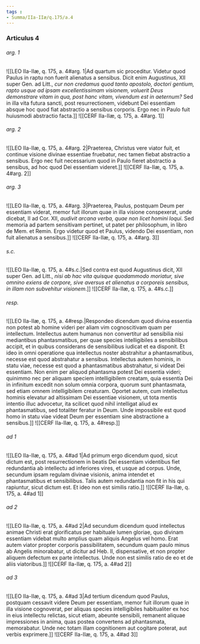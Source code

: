 ```yaml
---
tags : 
- Summa/IIa-IIæ/q.175/a.4
---
```


### Articulus 4

###### arg. 1
![[LEO IIa-IIæ, q. 175, a. 4#arg. 1|Ad quartum sic proceditur. Videtur quod Paulus in raptu non fuerit alienatus a sensibus. Dicit enim Augustinus, XII super Gen. ad Litt., *cur non credamus quod tanto apostolo, doctori gentium, rapto usque ad ipsam excellentissimam visionem, voluerit Deus demonstrare vitam in qua, post hanc vitam, vivendum est in aeternum?* Sed in illa vita futura sancti, post resurrectionem, videbunt Dei essentiam absque hoc quod fiat abstractio a sensibus corporis. Ergo nec in Paulo fuit huiusmodi abstractio facta.]]
![[CERF IIa-IIæ, q. 175, a. 4#arg. 1]]

###### arg. 2
![[LEO IIa-IIæ, q. 175, a. 4#arg. 2|Praeterea, Christus vere viator fuit, et continue visione divinae essentiae fruebatur, nec tamen fiebat abstractio a sensibus. Ergo nec fuit necessarium quod in Paulo fieret abstractio a sensibus, ad hoc quod Dei essentiam videret.]]
![[CERF IIa-IIæ, q. 175, a. 4#arg. 2]]

###### arg. 3
![[LEO IIa-IIæ, q. 175, a. 4#arg. 3|Praeterea, Paulus, postquam Deum per essentiam viderat, memor fuit illorum quae in illa visione conspexerat, unde dicebat, II ad Cor. XII, *audivit arcana verba, quae non licet homini loqui*. Sed memoria ad partem sensitivam pertinet, ut patet per philosophum, in libro de Mem. et Remin. Ergo videtur quod et Paulus, videndo Dei essentiam, non fuit alienatus a sensibus.]]
![[CERF IIa-IIæ, q. 175, a. 4#arg. 3]]

###### s.c.
![[LEO IIa-IIæ, q. 175, a. 4#s.c.|Sed contra est quod Augustinus dicit, XII super Gen. ad Litt., *nisi ab hac vita quisque quodammodo moriatur, sive omnino exiens de corpore, sive aversus et alienatus a corporeis sensibus, in illam non subvehitur visionem*.]]
![[CERF IIa-IIæ, q. 175, a. 4#s.c.]]

###### resp.
![[LEO IIa-IIæ, q. 175, a. 4#resp.|Respondeo dicendum quod divina essentia non potest ab homine videri per aliam vim cognoscitivam quam per intellectum. Intellectus autem humanus non convertitur ad sensibilia nisi mediantibus phantasmatibus, per quae species intelligibiles a sensibilibus accipit, et in quibus considerans de sensibilibus iudicat et ea disponit. Et ideo in omni operatione qua intellectus noster abstrahitur a phantasmatibus, necesse est quod abstrahatur a sensibus. Intellectus autem hominis, in statu viae, necesse est quod a phantasmatibus abstrahatur, si videat Dei essentiam. Non enim per aliquod phantasma potest Dei essentia videri; quinimmo nec per aliquam speciem intelligibilem creatam, quia essentia Dei in infinitum excedit non solum omnia corpora, quorum sunt phantasmata, sed etiam omnem intelligibilem creaturam. Oportet autem, cum intellectus hominis elevatur ad altissimam Dei essentiae visionem, ut tota mentis intentio illuc advocetur, ita scilicet quod nihil intelligat aliud ex phantasmatibus, sed totaliter feratur in Deum. Unde impossibile est quod homo in statu viae videat Deum per essentiam sine abstractione a sensibus.]]
![[CERF IIa-IIæ, q. 175, a. 4#resp.]]

###### ad 1
![[LEO IIa-IIæ, q. 175, a. 4#ad 1|Ad primum ergo dicendum quod, sicut dictum est, post resurrectionem in beatis Dei essentiam videntibus fiet redundantia ab intellectu ad inferiores vires, et usque ad corpus. Unde, secundum ipsam regulam divinae visionis, anima intendet et phantasmatibus et sensibilibus. Talis autem redundantia non fit in his qui rapiuntur, sicut dictum est. Et ideo non est similis ratio.]]
![[CERF IIa-IIæ, q. 175, a. 4#ad 1]]

###### ad 2
![[LEO IIa-IIæ, q. 175, a. 4#ad 2|Ad secundum dicendum quod intellectus animae Christi erat glorificatus per habituale lumen gloriae, quo divinam essentiam videbat multo amplius quam aliquis Angelus vel homo. Erat autem viator propter corporis passibilitatem, secundum quam paulo minus ab Angelis minorabatur, ut dicitur ad Heb. II, dispensative, et non propter aliquem defectum ex parte intellectus. Unde non est similis ratio de eo et de aliis viatoribus.]]
![[CERF IIa-IIæ, q. 175, a. 4#ad 2]]

###### ad 3
![[LEO IIa-IIæ, q. 175, a. 4#ad 3|Ad tertium dicendum quod Paulus, postquam cessavit videre Deum per essentiam, memor fuit illorum quae in illa visione cognoverat, per aliquas species intelligibiles habitualiter ex hoc in eius intellectu relictas, sicut etiam, abeunte sensibili, remanent aliquae impressiones in anima, quas postea convertens ad phantasmata, memorabatur. Unde nec totam illam cognitionem aut cogitare poterat, aut verbis exprimere.]]
![[CERF IIa-IIæ, q. 175, a. 4#ad 3]]

